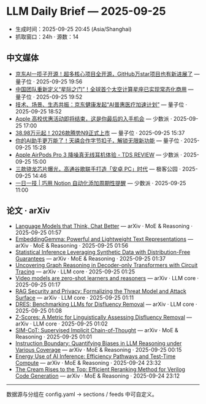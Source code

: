 # LLM Daily Brief — 2025-09-25

- 生成时间：2025-09-25 20:45 (Asia/Shanghai)
- 抓取窗口：24h · 源数：14


## 中文媒体

- [京东AI一揽子开源！超多核心项目全开源，GitHub万star项目也有新进展了](https://www.qbitai.com/2025/09/336101.html) — 量子位 · 2025-09-25 19:56
- [中国团队重新定义“星际之门”！全球首个太空计算星座已实现常态化商用](https://www.qbitai.com/2025/09/336100.html) — 量子位 · 2025-09-25 19:52
- [技术、场景、生态共振：京东健康发起“AI普惠医疗加速计划”](https://www.qbitai.com/2025/09/336087.html) — 量子位 · 2025-09-25 18:52
- [Apple 高校优惠活动即将结束，这是你最后的入手机会](https://sspai.com/post/100935) — 少数派 · 2025-09-25 17:00
- [38.98万元起！2026款腾势N9正式上市](https://www.qbitai.com/2025/09/336013.html) — 量子位 · 2025-09-25 15:37
- [你的AI助手更万能了！天禧合作字节扣子，解锁无限新功能](https://www.qbitai.com/2025/09/335986.html) — 量子位 · 2025-09-25 15:28
- [Apple AirPods Pro 3 降噪真无线耳机体验 - TDS REVIEW](https://sspai.com/post/102744) — 少数派 · 2025-09-25 15:00
- [三款骁龙芯片曝光，高通谷歌联手打造「安卓 PC」时代](http://www.geekpark.net/news/354449) — 极客公园 · 2025-09-25 14:46
- [一日一技 | 巧用 Notion 自动化添加周期性提醒](https://sspai.com/post/102644) — 少数派 · 2025-09-25 11:00


## 论文 · arXiv

- [Language Models that Think, Chat Better](http://arxiv.org/abs/2509.20357v1) — arXiv · MoE & Reasoning · 2025-09-25 01:57
- [EmbeddingGemma: Powerful and Lightweight Text Representations](http://arxiv.org/abs/2509.20354v1) — arXiv · MoE & Reasoning · 2025-09-25 01:56
- [Statistical Inference Leveraging Synthetic Data with Distribution-Free   Guarantees](http://arxiv.org/abs/2509.20345v1) — arXiv · MoE & Reasoning · 2025-09-25 01:37
- [Uncovering Graph Reasoning in Decoder-only Transformers with Circuit   Tracing](http://arxiv.org/abs/2509.20336v1) — arXiv · LLM core · 2025-09-25 01:25
- [Video models are zero-shot learners and reasoners](http://arxiv.org/abs/2509.20328v1) — arXiv · LLM core · 2025-09-25 01:17
- [RAG Security and Privacy: Formalizing the Threat Model and Attack   Surface](http://arxiv.org/abs/2509.20324v1) — arXiv · LLM core · 2025-09-25 01:11
- [DRES: Benchmarking LLMs for Disfluency Removal](http://arxiv.org/abs/2509.20321v1) — arXiv · LLM core · 2025-09-25 01:08
- [Z-Scores: A Metric for Linguistically Assessing Disfluency Removal](http://arxiv.org/abs/2509.20319v1) — arXiv · LLM core · 2025-09-25 01:02
- [SIM-CoT: Supervised Implicit Chain-of-Thought](http://arxiv.org/abs/2509.20317v1) — arXiv · MoE & Reasoning · 2025-09-25 01:01
- [Instruction Boundary: Quantifying Biases in LLM Reasoning under Various   Coverage](http://arxiv.org/abs/2509.20278v1) — arXiv · MoE & Reasoning · 2025-09-25 00:15
- [Energy Use of AI Inference: Efficiency Pathways and Test-Time Compute](http://arxiv.org/abs/2509.20241v1) — arXiv · MoE & Reasoning · 2025-09-24 23:32
- [The Cream Rises to the Top: Efficient Reranking Method for Verilog Code   Generation](http://arxiv.org/abs/2509.20215v1) — arXiv · MoE & Reasoning · 2025-09-24 23:12

---
数据源与分组在 config.yaml → sections / feeds 中可自定义。